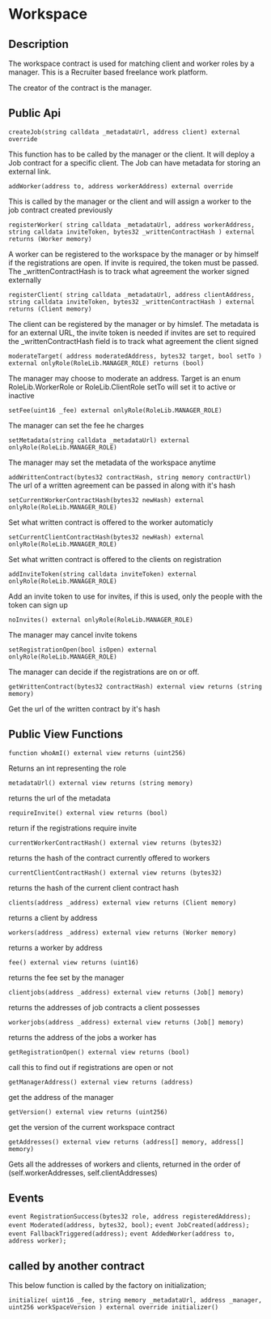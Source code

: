# Workspace

## Description

The workspace  contract is used for matching client and worker roles by a manager.
This is a Recruiter based freelance work platform.

The creator of the contract is the manager.

## Public Api


`createJob(string calldata _metadataUrl, address client) external override`

This function has to be called by the manager or the client.
It will deploy a Job contract for a specific client. 
The Job can have metadata for storing an external link.

`addWorker(address to, address workerAddress) external override`

This is called by the manager or the client and will assign a worker to the job contract created previously

`registerWorker(
	string calldata _metadataUrl,
        address workerAddress,
        string calldata inviteToken,
        bytes32 _writtenContractHash
    ) external returns (Worker memory)`

A worker can be registered to the workspace by the manager or by himself if the registrations are open.
If invite is required, the token must be passed.
The  _writtenContractHash is to track what agreement the worker signed externally


`registerClient(
        string calldata _metadataUrl,
        address clientAddress,
        string calldata inviteToken,
        bytes32 _writtenContractHash
    ) external returns (Client memory)`

The client can be registered by the manager or by himslef.
The metadata is for an external URL,
the invite token is needed if invites are set to required
the  _writtenContractHash field is to track what agreement the client signed 


`moderateTarget(
        address moderatedAddress,
        bytes32 target,
        bool setTo
    ) external onlyRole(RoleLib.MANAGER_ROLE) returns (bool)`

The manager may choose to moderate an address.
Target is an enum RoleLib.WorkerRole or RoleLib.ClientRole
setTo will set it to active or inactive

`setFee(uint16 _fee) external onlyRole(RoleLib.MANAGER_ROLE)`

The manager can set the fee he charges

`setMetadata(string calldata _metadataUrl)
        external
        onlyRole(RoleLib.MANAGER_ROLE)`

The manager may set the metadata of the workspace anytime

`addWrittenContract(bytes32 contractHash, string memory contractUrl)`
The url of a written agreement can be passed in along with it's hash

`setCurrentWorkerContractHash(bytes32 newHash)
        external
        onlyRole(RoleLib.MANAGER_ROLE)`

Set what written contract is offered to the worker automaticly

`setCurrentClientContractHash(bytes32 newHash)
        external
        onlyRole(RoleLib.MANAGER_ROLE)`

Set what written contract is offered to the clients on registration

`addInviteToken(string calldata inviteToken)
        external
        onlyRole(RoleLib.MANAGER_ROLE)`

Add an invite token to use for invites, if this is used, only the people with the token can sign up

`noInvites() external onlyRole(RoleLib.MANAGER_ROLE)`

The manager may cancel invite tokens

`setRegistrationOpen(bool isOpen)
        external
        onlyRole(RoleLib.MANAGER_ROLE)`

The manager can decide if the registrations are on or off.

`getWrittenContract(bytes32 contractHash)
        external
        view
        returns (string memory)`

Get the url of the written contract by it's hash



## Public View Functions
`function whoAmI() external view returns (uint256)`

Returns an int representing the role

`metadataUrl() external view returns (string memory)`

returns the url of the metadata

`requireInvite() external view returns (bool)`

return if the registrations require invite

`currentWorkerContractHash() external view returns (bytes32)`

returns the hash of the contract currently offered to workers

`currentClientContractHash() external view returns (bytes32)`

returns the hash of the current client contract hash

`clients(address _address) external view returns (Client memory)`

returns a client by address

`workers(address _address) external view returns (Worker memory)`

returns a worker by address

`fee() external view returns (uint16)`

returns the fee set by the manager

`clientjobs(address _address) external view returns (Job[] memory)`

returns the addresses of job contracts a client possesses

`workerjobs(address _address) external view returns (Job[] memory)`

returns the address of the jobs a worker has

`getRegistrationOpen() external view returns (bool)`

call this to find out if registrations are open or not

`getManagerAddress() external view returns (address)`

get the address of the manager

`getVersion() external view returns (uint256)`

get the version of the current workspace contract

`getAddresses() external view returns (address[] memory, address[] memory)`

Gets all the addresses of workers and clients, returned in the order of (self.workerAddresses, self.clientAddresses)

## Events
`event RegistrationSuccess(bytes32 role, address registeredAddress);`
`event Moderated(address, bytes32, bool);`
`event JobCreated(address);`
`event FallbackTriggered(address);`
`event AddedWorker(address to, address worker);`



## called by another contract
This below function is called by the factory on initialization;

`initialize(
        uint16 _fee,
        string memory _metadataUrl,
        address _manager,
        uint256 workSpaceVersion
    ) external override initializer()`

